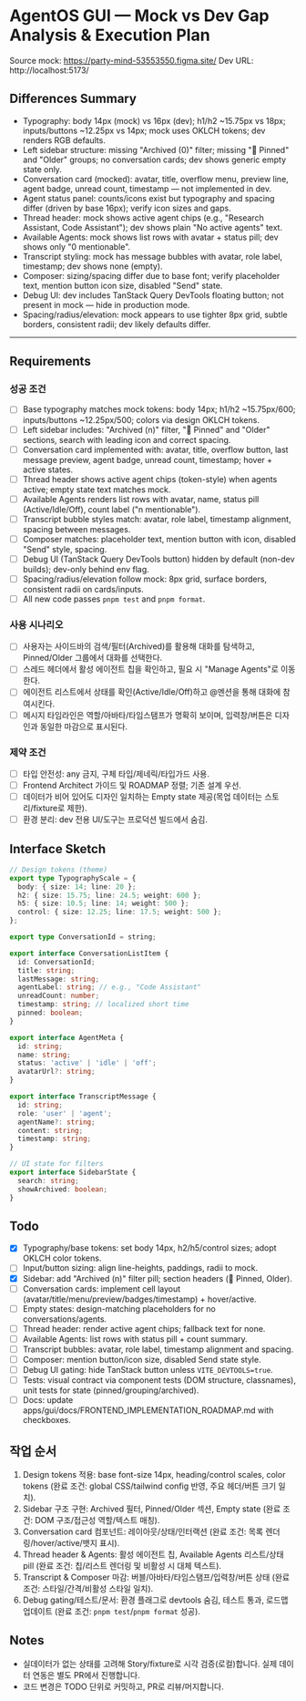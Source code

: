 # AgentOS GUI — Mock vs Dev Gap Analysis & Execution Plan

Source mock: https://party-mind-53553550.figma.site/
Dev URL: http://localhost:5173/

## Differences Summary

- Typography: body 14px (mock) vs 16px (dev); h1/h2 ~15.75px vs 18px; inputs/buttons ~12.25px vs 14px; mock uses OKLCH tokens; dev renders RGB defaults.
- Left sidebar structure: missing "Archived (0)" filter; missing "📌 Pinned" and "Older" groups; no conversation cards; dev shows generic empty state only.
- Conversation card (mocked): avatar, title, overflow menu, preview line, agent badge, unread count, timestamp — not implemented in dev.
- Agent status panel: counts/icons exist but typography and spacing differ (driven by base 16px); verify icon sizes and gaps.
- Thread header: mock shows active agent chips (e.g., "Research Assistant, Code Assistant"); dev shows plain "No active agents" text.
- Available Agents: mock shows list rows with avatar + status pill; dev shows only "0 mentionable".
- Transcript styling: mock has message bubbles with avatar, role label, timestamp; dev shows none (empty).
- Composer: sizing/spacing differ due to base font; verify placeholder text, mention button icon size, disabled "Send" state.
- Debug UI: dev includes TanStack Query DevTools floating button; not present in mock — hide in production mode.
- Spacing/radius/elevation: mock appears to use tighter 8px grid, subtle borders, consistent radii; dev likely defaults differ.

---

## Requirements

### 성공 조건

- [ ] Base typography matches mock tokens: body 14px; h1/h2 ~15.75px/600; inputs/buttons ~12.25px/500; colors via design OKLCH tokens.
- [ ] Left sidebar includes: "Archived (n)" filter, "📌 Pinned" and "Older" sections, search with leading icon and correct spacing.
- [ ] Conversation card implemented with: avatar, title, overflow button, last message preview, agent badge, unread count, timestamp; hover + active states.
- [ ] Thread header shows active agent chips (token-style) when agents active; empty state text matches mock.
- [ ] Available Agents renders list rows with avatar, name, status pill (Active/Idle/Off), count label ("n mentionable").
- [ ] Transcript bubble styles match: avatar, role label, timestamp alignment, spacing between messages.
- [ ] Composer matches: placeholder text, mention button with icon, disabled "Send" style, spacing.
- [ ] Debug UI (TanStack Query DevTools button) hidden by default (non-dev builds); dev-only behind env flag.
- [ ] Spacing/radius/elevation follow mock: 8px grid, surface borders, consistent radii on cards/inputs.
- [ ] All new code passes `pnpm test` and `pnpm format`.

### 사용 시나리오

- [ ] 사용자는 사이드바의 검색/필터(Archived)를 활용해 대화를 탐색하고, Pinned/Older 그룹에서 대화를 선택한다.
- [ ] 스레드 헤더에서 활성 에이전트 칩을 확인하고, 필요 시 "Manage Agents"로 이동한다.
- [ ] 에이전트 리스트에서 상태를 확인(Active/Idle/Off)하고 @멘션을 통해 대화에 참여시킨다.
- [ ] 메시지 타임라인은 역할/아바타/타임스탬프가 명확히 보이며, 입력창/버튼은 디자인과 동일한 마감으로 표시된다.

### 제약 조건

- [ ] 타입 안전성: any 금지, 구체 타입/제네릭/타입가드 사용.
- [ ] Frontend Architect 가이드 및 ROADMAP 정렬; 기존 설계 우선.
- [ ] 데이터가 비어 있어도 디자인 일치하는 Empty state 제공(목업 데이터는 스토리/fixture로 제한).
- [ ] 환경 분리: dev 전용 UI/도구는 프로덕션 빌드에서 숨김.

## Interface Sketch

```typescript
// Design tokens (theme)
export type TypographyScale = {
  body: { size: 14; line: 20 };
  h2: { size: 15.75; line: 24.5; weight: 600 };
  h5: { size: 10.5; line: 14; weight: 500 };
  control: { size: 12.25; line: 17.5; weight: 500 };
};

export type ConversationId = string;

export interface ConversationListItem {
  id: ConversationId;
  title: string;
  lastMessage: string;
  agentLabel: string; // e.g., "Code Assistant"
  unreadCount: number;
  timestamp: string; // localized short time
  pinned: boolean;
}

export interface AgentMeta {
  id: string;
  name: string;
  status: 'active' | 'idle' | 'off';
  avatarUrl?: string;
}

export interface TranscriptMessage {
  id: string;
  role: 'user' | 'agent';
  agentName?: string;
  content: string;
  timestamp: string;
}

// UI state for filters
export interface SidebarState {
  search: string;
  showArchived: boolean;
}
```

## Todo

- [x] Typography/base tokens: set body 14px, h2/h5/control sizes; adopt OKLCH color tokens.
- [ ] Input/button sizing: align line-heights, paddings, radii to mock.
- [x] Sidebar: add "Archived (n)" filter pill; section headers (📌 Pinned, Older).
- [ ] Conversation cards: implement cell layout (avatar/title/menu/preview/badges/timestamp) + hover/active.
- [ ] Empty states: design-matching placeholders for no conversations/agents.
- [ ] Thread header: render active agent chips; fallback text for none.
- [ ] Available Agents: list rows with status pill + count summary.
- [ ] Transcript bubbles: avatar, role label, timestamp alignment and spacing.
- [ ] Composer: mention button/icon size, disabled Send state style.
- [ ] Debug UI gating: hide TanStack button unless `VITE_DEVTOOLS=true`.
- [ ] Tests: visual contract via component tests (DOM structure, classnames), unit tests for state (pinned/grouping/archived).
- [ ] Docs: update apps/gui/docs/FRONTEND_IMPLEMENTATION_ROADMAP.md with checkboxes.

## 작업 순서

1. Design tokens 적용: base font-size 14px, heading/control scales, color tokens (완료 조건: global CSS/tailwind config 반영, 주요 헤더/버튼 크기 일치).
2. Sidebar 구조 구현: Archived 필터, Pinned/Older 섹션, Empty state (완료 조건: DOM 구조/접근성 역할/텍스트 매칭).
3. Conversation card 컴포넌트: 레이아웃/상태/인터랙션 (완료 조건: 목록 렌더링/hover/active/뱃지 표시).
4. Thread header & Agents: 활성 에이전트 칩, Available Agents 리스트/상태 pill (완료 조건: 칩/리스트 렌더링 및 비활성 시 대체 텍스트).
5. Transcript & Composer 마감: 버블/아바타/타임스탬프/입력창/버튼 상태 (완료 조건: 스타일/간격/비활성 스타일 일치).
6. Debug gating/테스트/문서: 환경 플래그로 devtools 숨김, 테스트 통과, 로드맵 업데이트 (완료 조건: `pnpm test`/`pnpm format` 성공).

## Notes

- 실데이터가 없는 상태를 고려해 Story/fixture로 시각 검증(로컬)합니다. 실제 데이터 연동은 별도 PR에서 진행합니다.
- 코드 변경은 TODO 단위로 커밋하고, PR로 리뷰/머지합니다.
